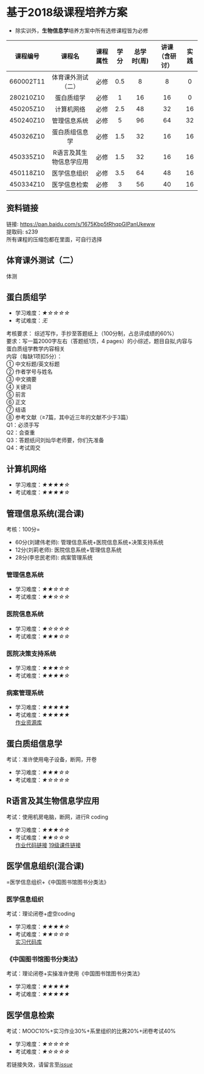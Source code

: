 # 基于2018级课程培养方案

* 除实训外，**生物信息学**培养方案中所有选修课程皆为必修  

|课程编号|课程名|课程属性|学分|总学时(周)|讲课（含研讨）|实践|
| :----: |:----: |:----: |:----: |:----: |:----: |:----: |
|660002T11 	|体育课外测试（二）| 	必修 |	0.5| 	8 |	8 	|0| 	 
|280210Z10| 	蛋白质组学 |	必修 	|1 	|16 |	16 |	0 	| 
|450205Z10 	|计算机网络 |	必修 |	2.5 |	48 |	32 	|16 	| 
|450240Z10| 	管理信息系统| 	必修 	|5 |	96| 	64 	|32 |	 
|450326Z10 |	蛋白质组信息学 |	必修 |	1.5 |	32| 	16 |	16 |	 
|450335Z10 	|R语言及其生物信息学应用 |	必修| 	1.5 |	32 |	16| 	16| 	 
|450118Z10 	|医学信息组织 	|必修 |	3.5| 	64 	|48 |	16 	| 
|450334Z10 |	医学信息检索 	|必修| 	3 	|56 	|40| 	16 	 |

## 资料链接
链接: https://pan.baidu.com/s/1675Kbp5tRhqpGIPanUkeww   
提取码: s239  
所有课程的压缩包都在里面，可自行选择  

## 体育课外测试（二）
体测

## 蛋白质组学
* 学习难度：*★☆☆☆☆*
* 考试难度：*无*  

考核要求：
综述写作，手抄至答题纸上（100分制，占总评成绩的60%）  
要求：写一篇2000字左右（答题纸1页，4 pages）的小综述，题目自拟,内容与蛋白质组学教学内容相关  
内容（每缺1项扣5分）：  
① 中文标题/英文标题  
② 作者学号与姓名  
③ 中文摘要  
④ 关键词  
⑤ 前言  
⑥ 正文  
⑦ 结语  
⑧ 参考文献（≥7篇，其中近三年的文献不少于3篇）  
Q1：必须手写  
Q2：会查重  
Q3：答题纸问刘灿华老师要，你们先准备  
Q4：考试周交  


## 计算机网络

* 学习难度：*★★★★☆*
* 考试难度：*★★★★☆*  


## 管理信息系统(混合课)

考核：100分=  
* 60分(刘建伟老师): 管理信息系统+医院信息系统+决策支持系统
* 12分(刘莉老师): 医院信息系统+管理信息系统
* 28分(李忠民老师): 病案管理系统

### 管理信息系统
* 学习难度：*★★☆☆☆*
* 考试难度：*★★☆☆☆*  

### 医院信息系统
* 学习难度：*★☆☆☆☆*
* 考试难度：*★★★☆☆*  

### 医院决策支持系统
* 学习难度：*★★★☆☆*
* 考试难度：*★★★★☆*  

### 病案管理系统
* 学习难度：*★★★★★*
* 考试难度：*★★★★★*  
[作业资源库](https://github.com/CSUBioinformatics1801/Medical_Record_Management_ZYZ)

## 蛋白质组信息学
考试：准许使用电子设备，断网，开卷
* 学习难度：*★★★☆☆*
* 考试难度：*★☆☆☆☆*  


## R语言及其生物信息学应用
考试：使用机房电脑，断网，进行R coding
* 学习难度：*★★★☆☆*
* 考试难度：*★★☆☆☆*  
[作业代码链接](https://github.com/CSUBioinformatics1801/R_Bioinformatics_ZYZ)
[19级课件链接](https://gitee.com/liukf10/r_bioinfo_2022)

## 医学信息组织(混合课)
=医学信息组织+《中国图书馆图书分类法》

### 医学信息组织
考试：理论闭卷+虚空coding
* 学习难度：*★★★★☆*
* 考试难度：*★★☆☆☆*  
[实习代码库](https://github.com/CSUBioinformatics1801/Medical_Information_Organization_ZYZ)

### 《中国图书馆图书分类法》
考试：理论闭卷+实操准许使用《中国图书馆图书分类法》
* 学习难度：*★★★★★*
* 考试难度：*★★★★★*  

## 医学信息检索
考试：MOOC10%+实习作业30%+系里组织的比赛20%+闭卷考试40%
* 学习难度：*★☆☆☆☆*
* 考试难度：*★☆☆☆☆*  

若链接失效，请留言至[*issue*](https://github.com/CSUBioinformatics1801/tips-for-courses/issues)
